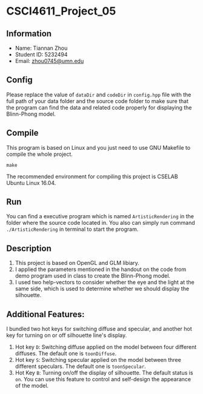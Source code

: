 # CSCI4611_Project_05
## Information
* Name: Tiannan Zhou
* Student ID: 5232494
* Email: zhou0745@umn.edu

## Config
Please replace the value of `dataDir` and `codeDir` in `config.hpp` file with the full path of your data folder and the source code folder to make sure that the program can find the data and related code properly for displaying the Blinn-Phong model.

## Compile
This program is based on Linux and you just need to use GNU Makefile to compile the whole project.
```
make
```
The recommended environment for compiling this project is CSELAB Ubuntu Linux 16.04.

## Run
You can find a executive program which is named `ArtisticRendering` in the folder where the source code located in. You also can simply run command `./ArtisticRendering` in terminal to start the program.

## Description
1. This project is based on OpenGL and GLM libiary.
2. I applied the parameters mentioned in the handout on the code from demo program used in class to create the Blinn-Phong model.
3. I used two help-vectors to consider whether the eye and the light at the same side, which is used to determine whether we should display the silhouette.

## Additional Features:
I bundled two hot keys for switching diffuse and specular, and another hot key for turning on or off silhouette line's display.
1. Hot key `D`: Switching diffuse applied on the model between four different diffuses. The default one is `toonDiffuse`.
2. Hot key `S`: Switching specular applied on the model between three different speculars. The default one is `toonSpecular`.
3. Hot Key `B`: Turning on/off the display of silhouette. The default status is `on`.
You can use this feature to control and self-design the appearance of the model.
